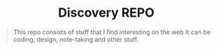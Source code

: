 <div align="center">
  <h1>
    Discovery REPO
  </h1>
</div>

> This repo consists of stuff that I find interesting on the web
> It can be coding, design, note-taking and other stuff.
